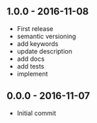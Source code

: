 

## 1.0.0 - 2016-11-08
- First release
- semantic versioning
- add keywords
- update description
- add docs
- add tests
- implement

## 0.0.0 - 2016-11-07
- Initial commit
